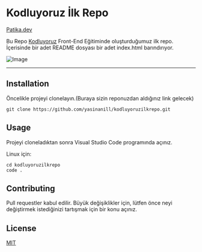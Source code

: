 # Kodluyoruz İlk Repo

[Patika.dev](https://www.patika.dev/tr)


Bu Repo [Kodluyoruz](https://kodluyoruz.org/tr/kodluyoruz/) 
Front-End Eğitiminde oluşturduğumuz ilk repo. İçerisinde bir adet README dosyası bir adet 
index.html barındırıyor.

![Image](https://github.com/yasinanill/kodluyoruzilkrepo/image/repo.png)

---


## Installation 

Öncelikle projeyi clonelayın.(Buraya sizin reponuzdan aldığınız link gelecek)

```
git clone https://github.com/yasinanill/kodluyoruzilkrepo.git
```


## Usage 


Projeyi cloneladıktan sonra Visual Studio Code programında açınız.

Linux için:

```
cd kodluyoruzilkrepo
code .
```


## Contributing 

Pull requestler kabul edilir. Büyük değişiklikler için, lütfen önce neyi değiştirmek
istediğinizi tartışmak için bir konu açınız.



## License

[MIT](https://choosealicense.com/licenses/mit/)

